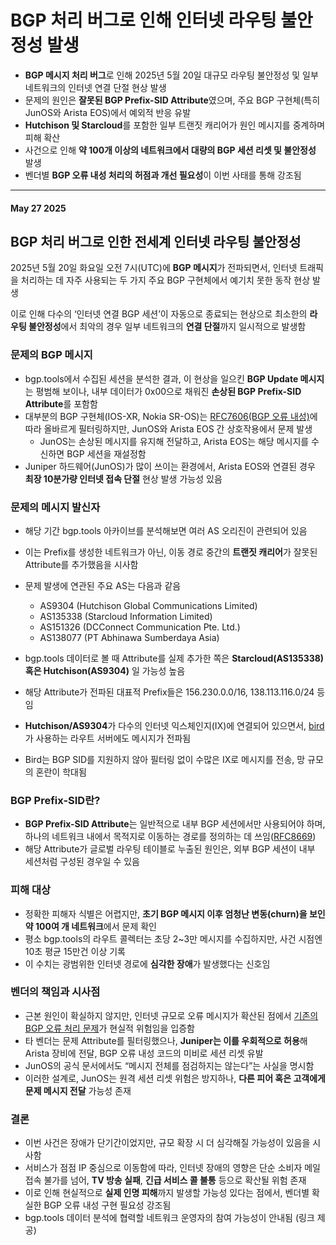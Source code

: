 # BGP 처리 버그로 인해 인터넷 라우팅 불안정성 발생


* **BGP 메시지 처리 버그**로 인해 2025년 5월 20일 대규모 라우팅 불안정성 및 일부 네트워크의 인터넷 연결 단절 현상 발생
* 문제의 원인은 **잘못된 BGP Prefix-SID Attribute**였으며, 주요 BGP 구현체(특히 JunOS와 Arista EOS)에서 예외적 반응 유발
* **Hutchison 및 Starcloud**를 포함한 일부 트랜짓 캐리어가 원인 메시지를 중계하며 피해 확산
* 사건으로 인해 **약 100개 이상의 네트워크에서 대량의 BGP 세션 리셋 및 불안정성** 발생
* 벤더별 **BGP 오류 내성 처리의 허점과 개선 필요성**이 이번 사태를 통해 강조됨

---

#### May 27 2025

BGP 처리 버그로 인한 전세계 인터넷 라우팅 불안정성
------------------------------

2025년 5월 20일 화요일 오전 7시(UTC)에 **BGP 메시지**가 전파되면서, 인터넷 트래픽을 처리하는 데 자주 사용되는 두 가지 주요 BGP 구현체에서 예기치 못한 동작 현상 발생

이로 인해 다수의 ‘인터넷 연결 BGP 세션’이 자동으로 종료되는 현상으로 최소한의 **라우팅 불안정성**에서 최악의 경우 일부 네트워크의 **연결 단절**까지 일시적으로 발생함

### 문제의 BGP 메시지

* bgp.tools에서 수집된 세션을 분석한 결과, 이 현상을 일으킨 **BGP Update 메시지**는 평범해 보이나, 내부 데이터가 0x00으로 채워진 **손상된 BGP Prefix-SID Attribute**를 포함함
* 대부분의 BGP 구현체(IOS-XR, Nokia SR-OS)는 [RFC7606(BGP 오류 내성)](https://datatracker.ietf.org/doc/html/rfc7606)에 따라 올바르게 필터링하지만, JunOS와 Arista EOS 간 상호작용에서 문제 발생
  + JunOS는 손상된 메시지를 유지해 전달하고, Arista EOS는 해당 메시지를 수신하면 BGP 세션을 재설정함
* Juniper 하드웨어(JunOS)가 많이 쓰이는 환경에서, Arista EOS와 연결된 경우 **최장 10분가량 인터넷 접속 단절** 현상 발생 가능성 있음

### 문제의 메시지 발신자

* 해당 기간 bgp.tools 아카이브를 분석해보면 여러 AS 오리진이 관련되어 있음
* 이는 Prefix를 생성한 네트워크가 아닌, 이동 경로 중간의 **트랜짓 캐리어**가 잘못된 Attribute를 추가했음을 시사함
* 문제 발생에 연관된 주요 AS는 다음과 같음

  + AS9304 (Hutchison Global Communications Limited)
  + AS135338 (Starcloud Information Limited)
  + AS151326 (DCConnect Communication Pte. Ltd.)
  + AS138077 (PT Abhinawa Sumberdaya Asia)
* bgp.tools 데이터로 볼 때 Attribute를 실제 추가한 쪽은 **Starcloud(AS135338) 혹은 Hutchison(AS9304)** 일 가능성 높음
* 해당 Attribute가 전파된 대표적 Prefix들은 156.230.0.0/16, 138.113.116.0/24 등임
* **Hutchison/AS9304**가 다수의 인터넷 익스체인지(IX)에 연결되어 있으면서, [bird](https://bird.network.cz/)가 사용하는 라우트 서버에도 메시지가 전파됨
* Bird는 BGP SID를 지원하지 않아 필터링 없이 수많은 IX로 메시지를 전송, 망 규모의 혼란이 학대됨

### BGP Prefix-SID란?

* **BGP Prefix-SID Attribute**는 일반적으로 내부 BGP 세션에서만 사용되어야 하며, 하나의 네트워크 내에서 목적지로 이동하는 경로를 정의하는 데 쓰임([RFC8669](https://datatracker.ietf.org/doc/rfc8669))
* 해당 Attribute가 글로벌 라우팅 테이블로 누출된 원인은, 외부 BGP 세션이 내부 세션처럼 구성된 경우일 수 있음

### 피해 대상

* 정확한 피해자 식별은 어렵지만, **초기 BGP 메시지 이후 엄청난 변동(churn)을 보인 약 100여 개 네트워크**에서 문제 확인
* 평소 bgp.tools의 라우트 콜렉터는 초당 2~3만 메시지를 수집하지만, 사건 시점엔 10초 평균 15만건 이상 기록
* 이 수치는 광범위한 인터넷 경로에 **심각한 장애**가 발생했다는 신호임

### 벤더의 책임과 시사점

* 근본 원인이 확실하지 않지만, 인터넷 규모로 오류 메시지가 확산된 점에서 [기존의 BGP 오류 처리 문제](https://blog.benjojo.co.uk/post/bgp-path-attributes-grave-error-handling)가 현실적 위험임을 입증함
* 타 벤더는 문제 Attribute를 필터링했으나, **Juniper는 이를 우회적으로 허용**해 Arista 장비에 전달, BGP 오류 내성 코드의 미비로 세션 리셋 유발
* JunOS의 공식 문서에서도 “메시지 전체를 점검하지는 않는다”는 사실을 명시함
* 이러한 설계로, JunOS는 원격 세션 리셋 위험은 방지하나, **다른 피어 혹은 고객에게 문제 메시지 전달** 가능성 존재

### 결론

* 이번 사건은 장애가 단기간이었지만, 규모 확장 시 더 심각해질 가능성이 있음을 시사함
* 서비스가 점점 IP 중심으로 이동함에 따라, 인터넷 장애의 영향은 단순 소비자 메일 접속 불가를 넘어, **TV 방송 실패**, **긴급 서비스 콜 불통** 등으로 확산될 위험 존재
* 이로 인해 현실적으로 **실제 인명 피해**까지 발생할 가능성 있다는 점에서, 벤더별 확실한 BGP 오류 내성 구현 필요성 강조됨
* bgp.tools 데이터 분석에 협력할 네트워크 운영자의 참여 가능성이 안내됨 (링크 제공)

